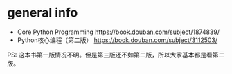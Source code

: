 
# general info

- Core Python Programming https://book.douban.com/subject/1874839/
- Python核心编程（第二版） https://book.douban.com/subject/3112503/

PS: 这本书第一版情况不明。但是第三版还不如第二版，所以大家基本都是看第二版。

# 

